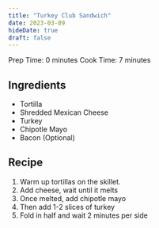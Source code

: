 ```yaml
---
title: "Turkey Club Sandwich"
date: 2023-03-09
hideDate: true
draft: false
---
```


Prep Time: 0 minutes
Cook Time: 7 minutes

## Ingredients
- Tortilla
- Shredded Mexican Cheese
- Turkey
- Chipotle Mayo
- Bacon (Optional)

## Recipe

1. Warm up tortillas on the skillet.
2. Add cheese, wait until it melts
3. Once melted, add chipotle mayo
4. Then add 1-2 slices of turkey
5. Fold in half and wait 2 minutes per side
